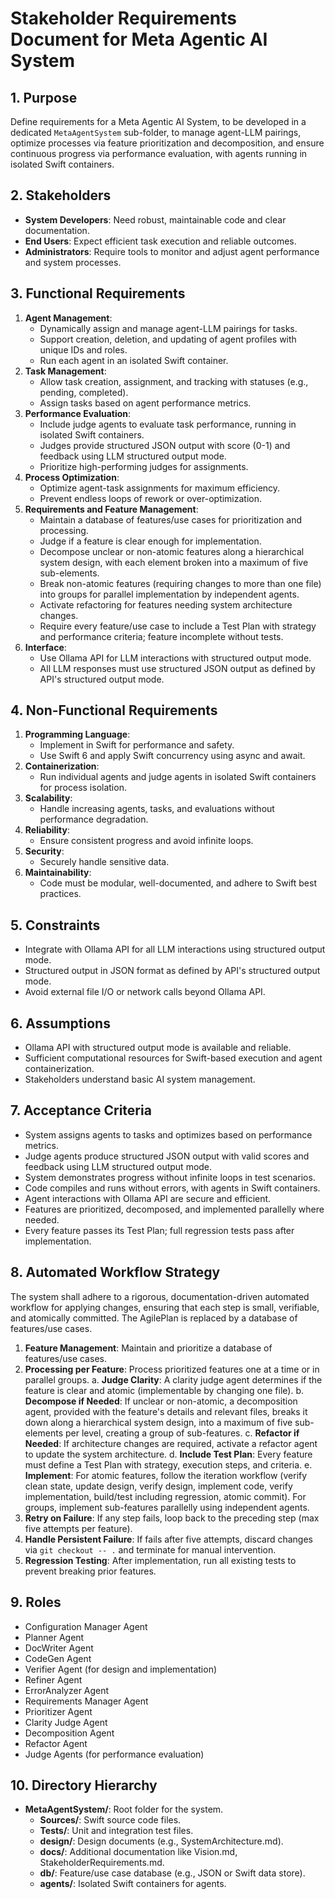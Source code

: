 <!--
This file is intended to be read by the AI agents and not parsed by the agentic system.
-->
# Stakeholder Requirements Document for Meta Agentic AI System

## 1. Purpose
Define requirements for a Meta Agentic AI System, to be developed in a dedicated `MetaAgentSystem` sub-folder, to manage agent-LLM pairings, optimize processes via feature prioritization and decomposition, and ensure continuous progress via performance evaluation, with agents running in isolated Swift containers.

## 2. Stakeholders
- **System Developers**: Need robust, maintainable code and clear documentation.
- **End Users**: Expect efficient task execution and reliable outcomes.
- **Administrators**: Require tools to monitor and adjust agent performance and system processes.

## 3. Functional Requirements
1. **Agent Management**:
   - Dynamically assign and manage agent-LLM pairings for tasks.
   - Support creation, deletion, and updating of agent profiles with unique IDs and roles.
   - Run each agent in an isolated Swift container.
2. **Task Management**:
   - Allow task creation, assignment, and tracking with statuses (e.g., pending, completed).
   - Assign tasks based on agent performance metrics.
3. **Performance Evaluation**:
   - Include judge agents to evaluate task performance, running in isolated Swift containers.
   - Judges provide structured JSON output with score (0-1) and feedback using LLM structured output mode.
   - Prioritize high-performing judges for assignments.
4. **Process Optimization**:
   - Optimize agent-task assignments for maximum efficiency.
   - Prevent endless loops of rework or over-optimization.
5. **Requirements and Feature Management**:
   - Maintain a database of features/use cases for prioritization and processing.
   - Judge if a feature is clear enough for implementation.
   - Decompose unclear or non-atomic features along a hierarchical system design, with each element broken into a maximum of five sub-elements.
   - Break non-atomic features (requiring changes to more than one file) into groups for parallel implementation by independent agents.
   - Activate refactoring for features needing system architecture changes.
   - Require every feature/use case to include a Test Plan with strategy and performance criteria; feature incomplete without tests.
6. **Interface**:
   - Use Ollama API for LLM interactions with structured output mode.
   - All LLM responses must use structured JSON output as defined by API's structured output mode.

## 4. Non-Functional Requirements
1. **Programming Language**:
   - Implement in Swift for performance and safety.
   - Use Swift 6 and apply Swift concurrency using async and await.
2. **Containerization**:
   - Run individual agents and judge agents in isolated Swift containers for process isolation.
3. **Scalability**:
   - Handle increasing agents, tasks, and evaluations without performance degradation.
4. **Reliability**:
   - Ensure consistent progress and avoid infinite loops.
5. **Security**:
   - Securely handle sensitive data.
6. **Maintainability**:
   - Code must be modular, well-documented, and adhere to Swift best practices.

## 5. Constraints
- Integrate with Ollama API for all LLM interactions using structured output mode.
- Structured output in JSON format as defined by API's structured output mode.
- Avoid external file I/O or network calls beyond Ollama API.

## 6. Assumptions
- Ollama API with structured output mode is available and reliable.
- Sufficient computational resources for Swift-based execution and agent containerization.
- Stakeholders understand basic AI system management.

## 7. Acceptance Criteria
- System assigns agents to tasks and optimizes based on performance metrics.
- Judge agents produce structured JSON output with valid scores and feedback using LLM structured output mode.
- System demonstrates progress without infinite loops in test scenarios.
- Code compiles and runs without errors, with agents in Swift containers.
- Agent interactions with Ollama API are secure and efficient.
- Features are prioritized, decomposed, and implemented parallelly where needed.
- Every feature passes its Test Plan; full regression tests pass after implementation.

## 8. Automated Workflow Strategy
The system shall adhere to a rigorous, documentation-driven automated workflow for applying changes, ensuring that each step is small, verifiable, and atomically committed. The AgilePlan is replaced by a database of features/use cases.

1. **Feature Management**: Maintain and prioritize a database of features/use cases.
2. **Processing per Feature**: Process prioritized features one at a time or in parallel groups.
    a. **Judge Clarity**: A clarity judge agent determines if the feature is clear and atomic (implementable by changing one file).
    b. **Decompose if Needed**: If unclear or non-atomic, a decomposition agent, provided with the feature's details and relevant files, breaks it down along a hierarchical system design, into a maximum of five sub-elements per level, creating a group of sub-features.
    c. **Refactor if Needed**: If architecture changes are required, activate a refactor agent to update the system architecture.
    d. **Include Test Plan**: Every feature must define a Test Plan with strategy, execution steps, and criteria.
    e. **Implement**: For atomic features, follow the iteration workflow (verify clean state, update design, verify design, implement code, verify implementation, build/test including regression, atomic commit). For groups, implement sub-features parallelly using independent agents.
3. **Retry on Failure**: If any step fails, loop back to the preceding step (max five attempts per feature).
4. **Handle Persistent Failure**: If fails after five attempts, discard changes via `git checkout -- .` and terminate for manual intervention.
5. **Regression Testing**: After implementation, run all existing tests to prevent breaking prior features.

## 9. Roles
- Configuration Manager Agent
- Planner Agent
- DocWriter Agent
- CodeGen Agent
- Verifier Agent (for design and implementation)
- Refiner Agent
- ErrorAnalyzer Agent
- Requirements Manager Agent
- Prioritizer Agent
- Clarity Judge Agent
- Decomposition Agent
- Refactor Agent
- Judge Agents (for performance evaluation)

## 10. Directory Hierarchy
- **MetaAgentSystem/**: Root folder for the system.
  - **Sources/**: Swift source code files.
  - **Tests/**: Unit and integration test files.
  - **design/**: Design documents (e.g., SystemArchitecture.md).
  - **docs/**: Additional documentation like Vision.md, StakeholderRequirements.md.
  - **db/**: Feature/use case database (e.g., JSON or Swift data store).
  - **agents/**: Isolated Swift containers for agents.
